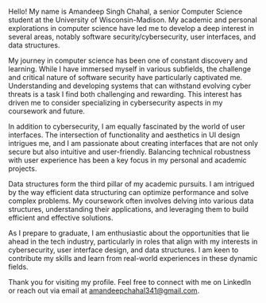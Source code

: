 Hello! My name is Amandeep Singh Chahal, a senior Computer Science student at the University of Wisconsin-Madison. My academic and personal explorations in computer science have led me to develop a deep interest in several areas, notably software security/cybersecurity, user interfaces, and data structures.

My journey in computer science has been one of constant discovery and learning. While I have immersed myself in various subfields, the challenge and critical nature of software security have particularly captivated me. Understanding and developing systems that can withstand evolving cyber threats is a task I find both challenging and rewarding. This interest has driven me to consider specializing in cybersecurity aspects in my coursework and future.

In addition to cybersecurity, I am equally fascinated by the world of user interfaces. The intersection of functionality and aesthetics in UI design intrigues me, and I am passionate about creating interfaces that are not only secure but also intuitive and user-friendly. Balancing technical robustness with user experience has been a key focus in my personal and academic projects.

Data structures form the third pillar of my academic pursuits. I am intrigued by the way efficient data structuring can optimize performance and solve complex problems. My coursework often involves delving into various data structures, understanding their applications, and leveraging them to build efficient and effective solutions.

As I prepare to graduate, I am enthusiastic about the opportunities that lie ahead in the tech industry, particularly in roles that align with my interests in cybersecurity, user interface design, and data structures. I am keen to contribute my skills and learn from real-world experiences in these dynamic fields.

Thank you for visiting my profile. Feel free to connect with me on LinkedIn or reach out via email at amandeepchahal341@gmail.com.
